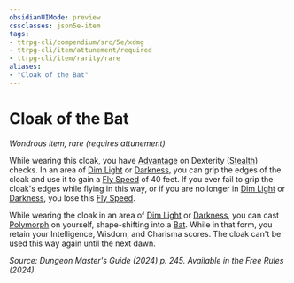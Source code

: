```yaml
---
obsidianUIMode: preview
cssclasses: json5e-item
tags:
- ttrpg-cli/compendium/src/5e/xdmg
- ttrpg-cli/item/attunement/required
- ttrpg-cli/item/rarity/rare
aliases: 
- "Cloak of the Bat"
---
```

# Cloak of the Bat
*Wondrous item, rare (requires attunement)*  



While wearing this cloak, you have [Advantage](3-Mechanics/CLI/rules/variant-rules/advantage-xphb.md) on Dexterity ([Stealth](3-Mechanics/CLI/rules/skills.md#Stealth)) checks. In an area of [Dim Light](3-Mechanics/CLI/rules/variant-rules/dim-light-xphb.md) or [Darkness](3-Mechanics/CLI/rules/variant-rules/darkness-xphb.md), you can grip the edges of the cloak and use it to gain a [Fly Speed](3-Mechanics/CLI/rules/variant-rules/fly-speed-xphb.md) of 40 feet. If you ever fail to grip the cloak's edges while flying in this way, or if you are no longer in [Dim Light](3-Mechanics/CLI/rules/variant-rules/dim-light-xphb.md) or [Darkness](3-Mechanics/CLI/rules/variant-rules/darkness-xphb.md), you lose this [Fly Speed](3-Mechanics/CLI/rules/variant-rules/fly-speed-xphb.md).

While wearing the cloak in an area of [Dim Light](3-Mechanics/CLI/rules/variant-rules/dim-light-xphb.md) or [Darkness](3-Mechanics/CLI/rules/variant-rules/darkness-xphb.md), you can cast [Polymorph](3-Mechanics/CLI/spells/polymorph-xphb.md) on yourself, shape-shifting into a [Bat](3-Mechanics/CLI/bestiary/beast/bat-xmm.md). While in that form, you retain your Intelligence, Wisdom, and Charisma scores. The cloak can't be used this way again until the next dawn.

*Source: Dungeon Master's Guide (2024) p. 245. Available in the Free Rules (2024)*